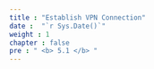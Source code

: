 ```yaml
---
title : "Establish VPN Connection"
date :  "`r Sys.Date()`" 
weight : 1
chapter : false
pre : " <b> 5.1 </b> "
---
```

